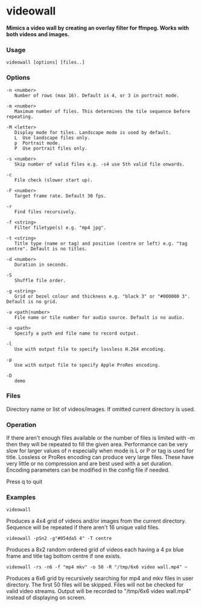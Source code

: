 # videowall
**Mimics a video wall by creating an overlay filter for ffmpeg. Works with both videos and images.**

### Usage  
```  
videowall [options] [files..]
```
### Options
	-n <number>
	   Number of rows (max 16). Default is 4, or 3 in portrait mode.  
	
	-m <number>
	   Maximum number of files. This determines the tile sequence before repeating.  
	
	-M <letter>
	   Display mode for tiles. Landscape mode is used by default.
	   L  Use landscape files only.
	   p  Portrait mode.
	   P  Use portrait files only.
	
	-s <number>
	   Skip number of valid files e.g. -s4 use 5th valid file onwards.

	-c
	   File check (slower start up).
	
	-F <number>
	   Target frame rate. Default 30 fps.  
	
	-r
	   Find files recursively.  
	
	-f <string>
	   Filter filetype(s) e.g. "mp4 jpg".  
	
	-t <string>
	   Title type (name or tag) and position (centre or left) e.g. "tag centre". Default is no titles.
	
	-d <number>
	   Duration in seconds.
	
	-S
	   Shuffle file order.
	
	-g <string>
	   Grid or bezel colour and thickness e.g. "black 3" or "#000000 3". Default is no grid.  

	-a <path|number>
	   File name or tile number for audio source. Default is no audio.
	
	-o <path>
	   Specify a path and file name to record output.  

	-l
	   Use with output file to specify lossless H.264 encoding.

	-p
	   Use with output file to specify Apple ProRes encoding.

	-D
	   demo	

### Files
Directory name or list of videos/images. If omitted current directory is used.

### Operation
If there aren't enough files available or the number of files is limited with -m then they will be repeated to fill the given area.
Performance can be very slow for larger values of n especially when mode is L or P or tag is used for title.
Lossless or ProRes encoding can produce very large files. These have very little or no compression and are best used with a set duration.
Encoding parameters can be modified in the config file if needed.

Press q to quit

### Examples
```
videowall
```
Produces a 4x4 grid of videos and/or images from the current directory. Sequence will be repeated if there aren't 16 unique valid files.
```
videowall -pSn2 -g"#054da5 4" -T centre
```
Produces a 8x2 random ordered grid of videos each having a 4 px blue frame and title tag bottom centre if one exists.
```
videowall -rs -n6 -f "mp4 mkv" -o 50 -R "/tmp/6x6 video wall.mp4" ~
```
Produces a 6x6 grid by recursively searching for mp4 and mkv files in user directory. The first 50 files will be skipped. Files will not be checked for valid video streams. Output will be recorded to "/tmp/6x6 video wall.mp4" instead of displaying on screen.
